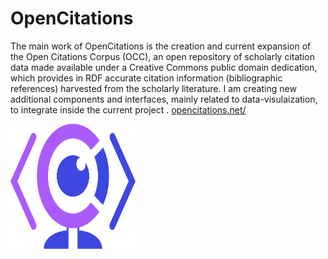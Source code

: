 # OpenCitations
The main work of OpenCitations is the creation and current expansion of the Open Citations Corpus (OCC), an open repository of scholarly citation data made available under a Creative Commons public domain dedication, which provides in RDF accurate citation information (bibliographic references) harvested from the scholarly literature. 
I am creating new additional components and interfaces, mainly related to data-visulaization, to integrate inside the current project .
[opencitations.net/](http://opencitations.net/)

<img src="https://github.com/opencitations/website/blob/master/static/img/logo.png" height="200px" width= "200px"/>

